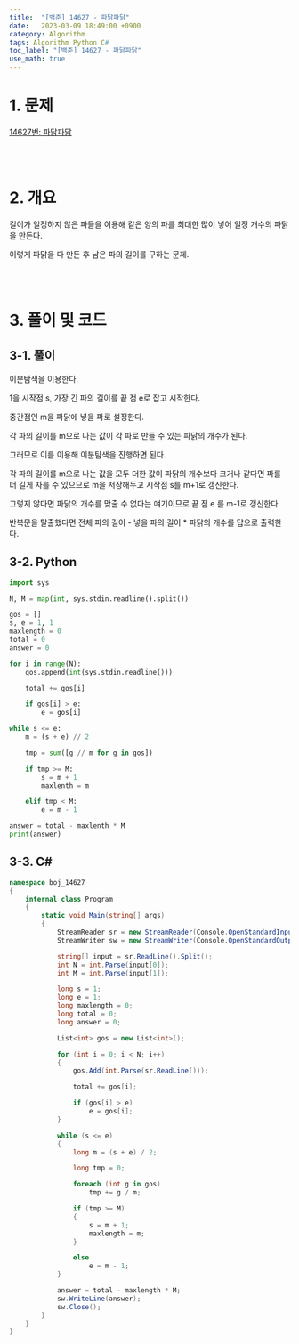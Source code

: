 ```yaml
---
title:  "[백준] 14627 - 파닭파닭"
date:   2023-03-09 18:49:00 +0900
category: Algorithm
tags: Algorithm Python C#
toc_label: "[백준] 14627 - 파닭파닭"
use_math: true
---
```


# 1. 문제
[14627번: 파닭파닭](https://www.acmicpc.net/problem/14627)

<br/>
<br/>

# 2. 개요
길이가 일정하지 않은 파들을 이용해 같은 양의 파를 최대한 많이 넣어 일정 개수의 파닭을 만든다.

이렇게 파닭을 다 만든 후 남은 파의 길이를 구하는 문제.


<br/>
<br/>

# 3. 풀이 및 코드
## 3-1. 풀이
이분탐색을 이용한다.

1을 시작점 s, 가장 긴 파의 길이를 끝 점 e로 잡고 시작한다.

중간점인 m을 파닭에 넣을 파로 설정한다.

각 파의 길이를 m으로 나눈 값이 각 파로 만들 수 있는 파닭의 개수가 된다.

그러므로 이를 이용해 이분탐색을 진행하면 된다.

각 파의 길이를 m으로 나눈 값을 모두 더한 값이 파닭의 개수보다 크거나 같다면 파를 더 길게 자를 수 있으므로 m을 저장해두고 시작점 s를 m+1로 갱신한다.

그렇지 않다면 파닭의 개수를 맞출 수 없다는 얘기이므로 끝 점 e 를 m-1로 갱신한다.

반복문을 탈출했다면 전체 파의 길이 - 넣을 파의 길이 * 파닭의 개수를 답으로 출력한다.

## 3-2. Python

```python
import sys

N, M = map(int, sys.stdin.readline().split())

gos = []
s, e = 1, 1
maxlength = 0
total = 0
answer = 0

for i in range(N):
    gos.append(int(sys.stdin.readline()))

    total += gos[i]

    if gos[i] > e:
        e = gos[i]

while s <= e:
    m = (s + e) // 2

    tmp = sum([g // m for g in gos])

    if tmp >= M:
        s = m + 1
        maxlenth = m

    elif tmp < M:
        e = m - 1

answer = total - maxlenth * M
print(answer)
```

## 3-3. C#

```csharp
namespace boj_14627
{
    internal class Program
    {
        static void Main(string[] args)
        {
            StreamReader sr = new StreamReader(Console.OpenStandardInput());
            StreamWriter sw = new StreamWriter(Console.OpenStandardOutput());

            string[] input = sr.ReadLine().Split();
            int N = int.Parse(input[0]);
            int M = int.Parse(input[1]);

            long s = 1;
            long e = 1;
            long maxlength = 0;
            long total = 0;
            long answer = 0;

            List<int> gos = new List<int>();

            for (int i = 0; i < N; i++)
            {
                gos.Add(int.Parse(sr.ReadLine()));

                total += gos[i];

                if (gos[i] > e)
                    e = gos[i];
            }

            while (s <= e)
            {
                long m = (s + e) / 2;

                long tmp = 0;

                foreach (int g in gos)
                    tmp += g / m;

                if (tmp >= M)
                {
                    s = m + 1;
                    maxlength = m;
                }

                else
                    e = m - 1;
            }

            answer = total - maxlength * M;
            sw.WriteLine(answer);
            sw.Close();
        }
    }
}
```